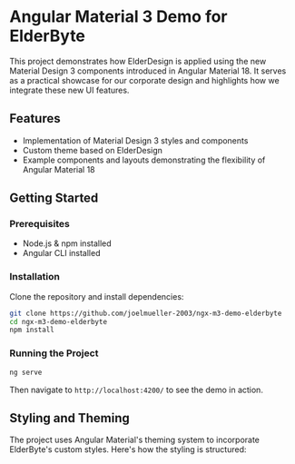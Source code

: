 # Angular Material 3 Demo for ElderByte
This project demonstrates how ElderDesign is applied using the new Material Design 3 components introduced in Angular Material 18. It serves as a practical showcase for our corporate design and highlights how we integrate these new UI features.

## Features
*   Implementation of Material Design 3 styles and components
*   Custom theme based on ElderDesign
*   Example components and layouts demonstrating the flexibility of Angular Material 18

## Getting Started

### Prerequisites
*   Node.js & npm installed
*   Angular CLI installed

### Installation
Clone the repository and install dependencies:
``` bash
git clone https://github.com/joelmueller-2003/ngx-m3-demo-elderbyte
cd ngx-m3-demo-elderbyte
npm install
```

### Running the Project
```bash
ng serve
```
Then navigate to `http://localhost:4200/` to see the demo in action.

## Styling and Theming
The project uses Angular Material's theming system to incorporate ElderByte's custom styles. Here's how the styling is structured: